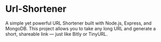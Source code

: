 # Url-Shortener
A simple yet powerful URL Shortener built with Node.js, Express, and MongoDB. This project allows you to take any long URL and generate a short, shareable link — just like Bitly or TinyURL.
